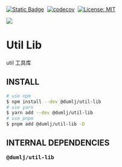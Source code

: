 <!-- This file is dynamically generated. please edit in __readme__ -->

[![Static Badge](https://img.shields.io/badge/GITHUB-REPO-0?logo=github)](https://github.com/dumlj/dumlj-build/tree/main/@lib/util-lib)&nbsp;
[![codecov](https://codecov.io/gh/dumlj/dumlj-build/graph/badge.svg?token=ELV5W1H0C0)](https://codecov.io/gh/dumlj/dumlj-build)&nbsp;
[![License: MIT](https://img.shields.io/badge/License-MIT-yellow.svg)](https://opensource.org/licenses/MIT)
&nbsp;<a href="https://badge.fury.io/js/@dumlj/util-lib">
<picture>

<source src="https://badge.fury.io/js/@dumlj/util-lib.svg">
<img src="https://img.shields.io/badge/NPM-Unpublished-e74c3c">
</picture>
</a>

# Util Lib

util 工具库

## INSTALL

```bash
# use npm
$ npm install --dev @dumlj/util-lib
# use yarn
$ yarn add --dev @dumlj/util-lib
# use pnpm
$ pnpm add @dumlj/util-lib -D
```

## INTERNAL DEPENDENCIES

<pre>
<b>@dumlj/util-lib</b>

</pre>

